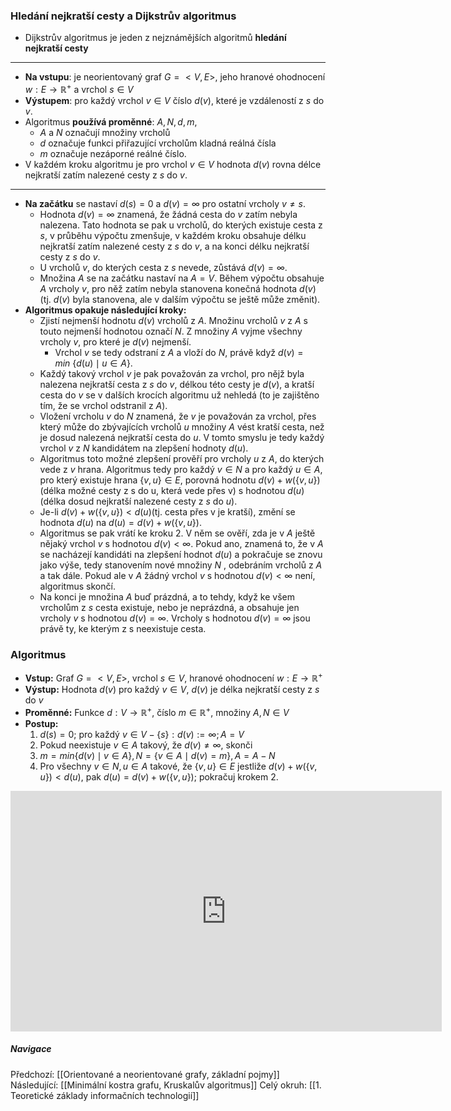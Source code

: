 ### Hledání nejkratší cesty a Dijkstrův algoritmus
- Dijkstrův algoritmus je jeden z nejznámějších algoritmů **hledání nejkratší cesty**
---
- **Na vstupu**: je neorientovaný graf $G = <V, E>$, jeho hranové ohodnocení $w: E \rightarrow \mathbb{R}^{+}$ a vrchol $s \in V$
- **Výstupem**: pro každý vrchol $v \in V$ číslo $d(v)$, které je vzdáleností z $s$ do $v$.
- Algoritmus **používá proměnné**: $A, N, d, m$, 
	- $A$ a $N$ označují množiny vrcholů 
	- $d$ označuje funkci přiřazující vrcholům kladná reálná čísla
	- $m$ označuje nezáporné reálné číslo.
- V každém kroku algoritmu je pro vrchol $v \in V$ hodnota $d(v)$ rovna délce nejkratší zatím nalezené cesty z $s$ do $v$.
---
- **Na začátku** se nastaví $d(s) = 0$ a $d(v) = \infty$ pro ostatní vrcholy $v \neq s$. 
	- Hodnota $d(v) = \infty$ znamená, že žádná cesta do $v$ zatím nebyla nalezena. Tato hodnota se pak u vrcholů, do kterých existuje cesta z $s$, v průběhu výpočtu zmenšuje, v každém kroku obsahuje délku nejkratší zatím nalezené cesty z $s$ do $v$, a na konci délku nejkratší cesty z $s$ do $v$. 
	- U vrcholů $v$, do kterých cesta z $s$ nevede, zůstává $d(v) = \infty$. 
	- Množina $A$ se na začátku nastaví na $A = V$. Během výpočtu obsahuje $A$ vrcholy $v$, pro něž zatím nebyla stanovena konečná hodnota $d(v)$ (tj. $d(v)$ byla stanovena, ale v dalším výpočtu se ještě může změnit). 
- **Algoritmus opakuje následující kroky:** 
	- Zjistí nejmenší hodnotu $d(v)$ vrcholů z $A$. Množinu vrcholů $v$ z $A$ s touto nejmenší hodnotou označí $N$. Z množiny $A$ vyjme všechny vrcholy $v$, pro které je $d(v)$ nejmenší. 
		- Vrchol $v$ se tedy odstraní z $A$ a vloží do $N$, právě když $d(v) = min\ \{d(u) \mid u \in A\}$. 
	- Každý takový vrchol $v$ je pak považován za vrchol, pro nějž byla nalezena nejkratší cesta z $s$ do $v$, délkou této cesty je $d(v)$, a kratší cesta do $v$ se v dalších krocích algoritmu už nehledá (to je zajištěno tím, že se vrchol odstranil z $A$). 
	- Vložení vrcholu $v$ do $N$ znamená, že $v$ je považován za vrchol, přes který může do zbývajících vrcholů $u$ množiny $A$ vést kratší cesta, než je dosud nalezená nejkratší cesta do $u$. V tomto smyslu je tedy každý vrchol $v$ z $N$ kandidátem na zlepšení hodnoty $d(u)$. 
	- Algoritmus toto možné zlepšení prověří pro vrcholy $u$ z $A$, do kterých vede z $v$ hrana. Algoritmus tedy pro každý $v \in N$ a pro každý $u \in A$, pro který existuje hrana $\{v, u\} \in E$, porovná hodnotu $d(v) + w(\{v, u\})$ (délka možné cesty z s do u, která vede přes v) s hodnotou $d(u)$ (délka dosud nejkratší nalezené cesty z $s$ do $u$). 
	- Je-li $d(v) + w(\{v, u\}) < d(u)$(tj. cesta přes v je kratší), změní se hodnota $d(u) \text{ na } d(u) = d(v) + w(\{v, u\})$. 
	- Algoritmus se pak vrátí ke kroku 2. V něm se ověří, zda je v $A$ ještě nějaký vrchol $v$ s hodnotou $d(v) < \infty$. Pokud ano, znamená to, že v $A$ se nacházejí kandidáti na zlepšení hodnot $d(u)$ a pokračuje se znovu jako výše, tedy stanovením nové množiny $N$ , odebráním vrcholů z $A$ a tak dále. Pokud ale v $A$ žádný vrchol $v$ s hodnotou $d(v) < \infty$ není, algoritmus skončí. 
	- Na konci je množina $A$ buď prázdná, a to tehdy, když ke všem vrcholům z $s$ cesta existuje, nebo je neprázdná, a obsahuje jen vrcholy $v$ s hodnotou $d(v) = \infty$. Vrcholy s hodnotou $d(v) = \infty$ jsou právě ty, ke kterým z s neexistuje cesta.

### Algoritmus
- **Vstup:** Graf $G = <V, E>$, vrchol $s \in V$, hranové ohodnocení $w: E \rightarrow \mathbb{R}^{+}$
- **Výstup:** Hodnota $d(v)$ pro každý $v \in V$, $d(v)$ je délka nejkratší cesty z $s$ do $v$
- **Proměnné:** Funkce $d: V \rightarrow \mathbb{R}^{+}$, číslo $m \in \mathbb{R}^{+}$, množiny $A, N \in V$
- **Postup:**
	1. $d(s) = 0$; pro každý $v \in V - \{s\}: d(v):= \infty ; A = V$
	2. Pokud neexistuje $v \in A$ takový, že $d(v) \neq \infty$, skonči
	3. $m = min\{d(v) \mid v \in A\}, N= \{ v \in A \mid d(v)=m \}, A = A - N$
	4. Pro všechny $v \in N, u \in A$ takové, že $\{v,u\} \in E$ jestliže $d(v) + w(\{v,u\}) < d(u),$ pak $d(u)=d(v)+w(\{v,u\});$ pokračuj krokem $2.$


<iframe width="690" height="385" src="https://www.youtube.com/embed/_lHSawdgXpI?si=d6NouOUOCmePLEzT" title="YouTube video player" frameborder="0" allow="accelerometer; autoplay; clipboard-write; encrypted-media; gyroscope; picture-in-picture; web-share" referrerpolicy="strict-origin-when-cross-origin" allowfullscreen></iframe>

##### Navigace
Předchozí:  [[Orientované a neorientované grafy, základní pojmy]]
Následující: [[Minimální kostra grafu, Kruskalův algoritmus]]
Celý okruh: [[1. Teoretické základy informačních technologií]]